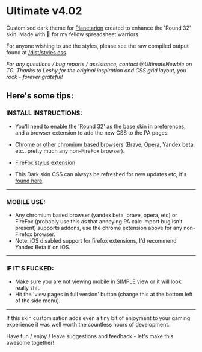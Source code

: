 # Ultimate v4.02

Customised dark theme for [Planetarion](https://planetarion.com) created to enhance the 'Round 32' skin. Made with :purple_heart: for my fellow spreadsheet warriors

For anyone wishing to use the styles, please see the raw compiled output found at [/dist/styles.css](https://raw.githubusercontent.com/FreshLondon/PA-dark/master/dist/styles.css).

*For any questions / bug reports / assistance, contact @UltimateNewbie on TG. Thanks to Leshy for the original inspiration and CSS grid layout, you rock - forever grateful!*


## Here's some tips:

### INSTALL INSTRUCTIONS:
* You'll need to enable the 'Round 32' as the base skin in preferences, and a browser extension to add the new CSS to the PA pages.
* [Chrome or other chromium based browsers](https://chrome.google.com/webstore/detail/stylus/clngdbkpkpeebahjckkjfobafhncgmne) (Brave, Opera, Yandex beta, etc.. pretty much any non-FireFox browser).
* [FireFox stylus extension](https://addons.mozilla.org/en-US/firefox/addon/styl-us/)

* This Dark skin CSS can always be refreshed for new updates etc, it's [found here](https://raw.githubusercontent.com/FreshLondon/PA-dark/master/dist/styles.min.css).
---
###  MOBILE USE:
*  Any chromium based browser (yandex beta, brave, opera, etc) or FireFox (probably use this as that annoying PA calc import bug isn't present) supports addons, use the chrome extension above for any non-Firefox browser.
*  Note: iOS disabled support for firefox extensions, I'd recommend Yandex Beta if on iOS.
---
###  IF IT'S FUCKED:
* Make sure you are not viewing mobile in SIMPLE view or it will look really shit.
* Hit the 'view pages in full version' button (change this at the bottom left of the side menu).

---

If this skin customisation adds even a tiny bit of enjoyment to your gaming experience it was well worth the countless hours of development.

Have fun / enjoy / leave suggestions and feedback - let's make this awesome together!
